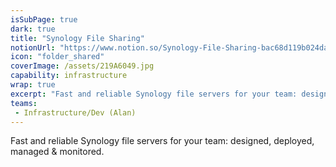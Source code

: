 ```yaml
---
isSubPage: true
dark: true
title: "Synology File Sharing"
notionUrl: "https://www.notion.so/Synology-File-Sharing-bac68d119b024da99f98bce7f8211214"
icon: "folder_shared"
coverImage: /assets/219A6049.jpg
capability: infrastructure
wrap: true
excerpt: "Fast and reliable Synology file servers for your team: designed, deployed, managed & monitored."
teams: 
 - Infrastructure/Dev (Alan)
---
```

Fast and reliable Synology file servers for your team: designed, deployed, managed & monitored.